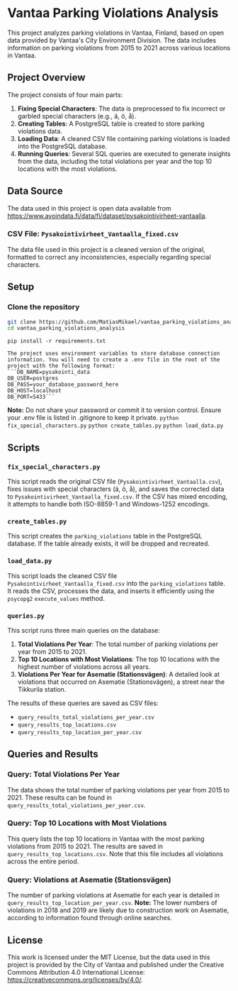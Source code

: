 # Vantaa Parking Violations Analysis

This project analyzes parking violations in Vantaa, Finland, based on open data provided by Vantaa's City Environment Division. The data includes information on parking violations from 2015 to 2021 across various locations in Vantaa.

## Project Overview
The project consists of four main parts:
1. **Fixing Special Characters**: The data is preprocessed to fix incorrect or garbled special characters (e.g., ä, ö, å).
2. **Creating Tables**: A PostgreSQL table is created to store parking violations data.
3. **Loading Data**: A cleaned CSV file containing parking violations is loaded into the PostgreSQL database.
4. **Running Queries**: Several SQL queries are executed to generate insights from the data, including the total violations per year and the top 10 locations with the most violations.

## Data Source
The data used in this project is open data available from https://www.avoindata.fi/data/fi/dataset/pysakointivirheet-vantaalla.

### CSV File: `Pysakointivirheet_Vantaalla_fixed.csv`
The data file used in this project is a cleaned version of the original, formatted to correct any inconsistencies, especially regarding special characters.

## Setup

### Clone the repository
```bash
git clone https://github.com/MatiasMikael/vantaa_parking_violations_analysis.git
cd vantaa_parking_violations_analysis
```
```pip install -r requirements.txt```
```
The project uses environment variables to store database connection information. You will need to create a .env file in the root of the project with the following format:
```DB_NAME=pysakointi_data
DB_USER=postgres
DB_PASS=your_database_password_here
DB_HOST=localhost
DB_PORT=5433```
```
**Note:** Do not share your password or commit it to version control. Ensure your .env file is listed in .gitignore to keep it private.
```python fix_special_characters.py```
```python create_tables.py```
```python load_data.py```

## Scripts

### `fix_special_characters.py`
This script reads the original CSV file (`Pysakointivirheet_Vantaalla.csv`), fixes issues with special characters (ä, ö, å), and saves the corrected data to `Pysakointivirheet_Vantaalla_fixed.csv`. If the CSV has mixed encoding, it attempts to handle both ISO-8859-1 and Windows-1252 encodings.

### `create_tables.py`
This script creates the `parking_violations` table in the PostgreSQL database. If the table already exists, it will be dropped and recreated.

### `load_data.py`
This script loads the cleaned CSV file `Pysakointivirheet_Vantaalla_fixed.csv` into the `parking_violations` table. It reads the CSV, processes the data, and inserts it efficiently using the `psycopg2` `execute_values` method.

### `queries.py`
This script runs three main queries on the database:

1. **Total Violations Per Year**: The total number of parking violations per year from 2015 to 2021.
2. **Top 10 Locations with Most Violations**: The top 10 locations with the highest number of violations across all years.
3. **Violations Per Year for Asematie (Stationsvägen)**: A detailed look at violations that occurred on Asematie (Stationsvägen), a street near the Tikkurila station.

The results of these queries are saved as CSV files:
- `query_results_total_violations_per_year.csv`
- `query_results_top_locations.csv`
- `query_results_top_location_per_year.csv`

## Queries and Results

### Query: Total Violations Per Year
The data shows the total number of parking violations per year from 2015 to 2021. These results can be found in `query_results_total_violations_per_year.csv`.

### Query: Top 10 Locations with Most Violations
This query lists the top 10 locations in Vantaa with the most parking violations from 2015 to 2021. The results are saved in `query_results_top_locations.csv`. Note that this file includes all violations across the entire period.

### Query: Violations at Asematie (Stationsvägen)
The number of parking violations at Asematie for each year is detailed in `query_results_top_location_per_year.csv`.
**Note:** The lower numbers of violations in 2018 and 2019 are likely due to construction work on Asematie, according to information found through online searches.

## License
This work is licensed under the MIT License, but the data used in this project is provided by the City of Vantaa and published under the Creative Commons Attribution 4.0 International License: https://creativecommons.org/licenses/by/4.0/.
